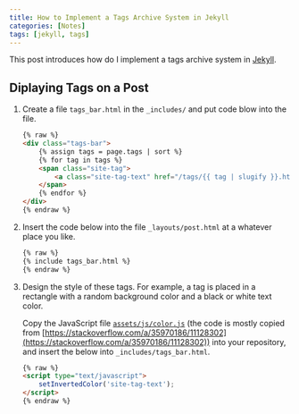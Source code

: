 ```yaml
---
title: How to Implement a Tags Archive System in Jekyll
categories: [Notes]
tags: [jekyll, tags]
---
```


This post introduces how do I implement a tags archive system in [Jekyll](https://jekyllrb.com/).

## Diplaying Tags on a Post

1. Create a file `tags_bar.html` in the `_includes/` and put code blow into the file.


    ```html
    {% raw %}
    <div class="tags-bar">
        {% assign tags = page.tags | sort %}
        {% for tag in tags %}
        <span class="site-tag">
            <a class="site-tag-text" href="/tags/{{ tag | slugify }}.html">{{ tag | replace:'-', ' ' }}</a>
        </span>
        {% endfor %}
    </div>
    {% endraw %}
    ```

2. Insert the code below into the file `_layouts/post.html` at a whatever place you like.

    ```html
    {% raw %}
    {% include tags_bar.html %}
    {% endraw %}
    ```

3. Design the style of these tags. For example, a tag is placed in a rectangle with a random background color and a black or white text color.

    Copy the JavaScript file [`assets/js/color.js`](https://github.com/alxdhuang/minima-rock/blob/master/assets/js/color.js) (the code is mostly copied from [https://stackoverflow.com/a/35970186/11128302](https://stackoverflow.com/a/35970186/11128302)) into your repository, and insert the below into `_includes/tags_bar.html`.

    ```html
    {% raw %}
    <script type="text/javascript">
        setInvertedColor('site-tag-text');
    </script>
    {% endraw %}
    ```